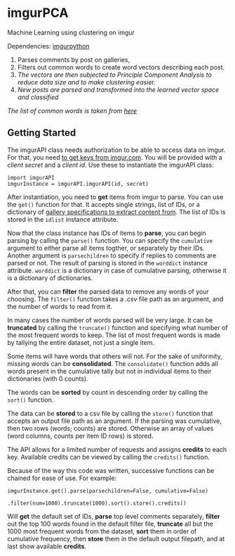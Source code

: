 # imgurPCA
Machine Learning using clustering on imgur

Dependencies: [imgurpython](https://github.com/Imgur/imgurpython)

1. Parses comments by post on galleries, 
2. Filters out common words to create word vectors describing each post. 
3. *The vectors are then subjected to Principle Component Analysis to reduce data size and to make clustering easier.*
4. *New posts are parsed and transformed into the learned vector space and classified*
  
*The list of common words is taken from [here](http://www.wordfrequency.info/free.asp)*  
  
## Getting Started  
The imgurAPI class needs authorization to be able to access data on imgur. For that, you need [to get keys from imgur.com](https://api.imgur.com). You will be provided with a *client secret* and a *client id*. Use these to instantiate the imgurAPI class:  
```
import imgurAPI
imgurInstance = imgurAPI.imgurAPI(id, secret)
```  
After instantiation, you need to **get** items from imgur to parse. You can use the `get()` function for that. It accepts single strings, list of IDs, or a dictionary of [gallery specifications to extract content from](https://github.com/Imgur/imgurpython/blob/master/README.md). The list of IDs is stored in the `idlist` instance attribute.  
  
Now that the class instance has IDs of items to **parse**, you can begin parsing by calling the `parse()` function. You can specify the `cumulative` argument to either parse all items togther, or separately by their IDs. Another argument is `parsechildren` to specify if replies to comments are parsed or not. The result of parsing is stored in the `worddict` instance attribute. `worddict` is a dictionary in case of cumulative parsing, otherwise it is a dictionary of dictionaries.  
  
After that, you can **filter** the parsed data to remove any words of your choosing. The `filter()` function takes a *.csv* file path as an argument, and the number of words to read from it.  
  
In many cases the number of words parsed will be very large. It can be **truncated** by calling the `truncate()` function and specifying what number of the most frequent words to keep. The list of most frequent words is made by tallying the entire dataset, not just a single item.
  
Some items will have words that others will not. For the sake of uniformity, missing words can be **consolidated**. The `consolidate()` function adds all words present in the cumulative tally but not in individual items to their dictionaries (with 0 counts).  
  
The words can be **sorted** by count in descending order by calling the `sort()` function.
  
The data can be **stored** to a csv file by calling the `store()` function that accepts an output file path as an argument. If the parsing was cumulative, then two rows (words; counts) are stored. Otherwise an array of values (word columns, counts per item ID rows) is stored.  
  
The API allows for a limited number of requests and assigns **credits** to each key. Available credits can be viewed by calling the `credits()` function.
  
Because of the way this code was written, successive functions can be chained for ease of use. For example:  
```
imgurInstance.get().parse(parsechildren=False, cumulative=False)
              .filter(num=1000).truncate(1000).sort().store().credits()
```  
Will **get** the default set of IDs, **parse** top level comments separately, **filter** out the top 100 words found in the default filter file, **truncate** all but the 1000 most frequent words from the dataset, **sort** them in order of cumulative frequency, then **store** them in the default output filepath, and at last show available **credits**.

